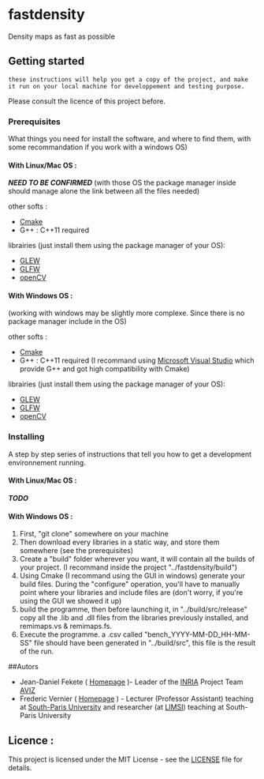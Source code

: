 # fastdensity
Density maps as fast as possible

## Getting started
	these instructions will help you get a copy of the project, and make it run on your local machine for developpement and testing purpose. 
Please consult the licence of this project before.

### Prerequisites
What things you need for install the software, and where to find them, with some recommandation if you work with a windows OS)

#### With Linux/Mac OS :
**_NEED TO BE CONFIRMED_**
(with those OS the package manager inside should manage alone the link between all the files needed)

other softs :
* [Cmake](https://cmake.org/)
* G++ : C++11 required

librairies (just install them using the package manager of your OS):
* [GLEW](http://glew.sourceforge.net/)
* [GLFW](https://www.glfw.org/)
* [openCV](https://opencv.org/)
 

#### With Windows OS :
(working with windows may be slightly more complexe. Since there is no package manager include in the OS)

other softs :
* [Cmake](https://cmake.org/)
* G++ : C++11 required (I recommand using [Microsoft Visual Studio](https://visualstudio.microsoft.com/fr/) which provide G++ and got high compatibility with Cmake)

librairies (just install them using the package manager of your OS):
* [GLEW](http://glew.sourceforge.net/)
* [GLFW](https://www.glfw.org/)
* [openCV](https://opencv.org/)

### Installing
A step by step series of instructions that tell you how to get a development environnement running.

#### With Linux/Mac OS :
**_TODO_**

#### With Windows OS :
 1. First, "git clone" somewhere on your machine 
 2. Then download every libraries in a static way, and store them somewhere (see the prerequisites)
 3. Create a "build" folder wherever you want, it will contain all the builds of your project. (I recommand inside the project "../fastdensity/build")
 4. Using Cmake (I recommand using the GUI in windows)  generate your build files.
		During the "configure" operation, you'll have to manually point where your libraries and include files are 
		(don't worry, if you're using the GUI we showed it up)
 5. build the programme, then before launching it, in "../build/src/release" copy all the .lib and .dll files from the libraries previously installed, and remimaps.vs & remimaps.fs.
 6. Execute the programme. a .csv called "bench_YYYY-MM-DD_HH-MM-SS" file should have been generated in "../build/src", this file is the result of the run.

##Autors
* Jean-Daniel Fekete ( [Homepage](https://www.aviz.fr/~fekete/) )- Leader of the [INRIA](https://www.inria.fr/) Project Team [AVIZ](https://www.aviz.fr/)
* Frederic Vernier ( [Homepage](http://vernier.frederic.free.fr/) ) - Lecturer (Professor Assistant) teaching at [South-Paris University]() and researcher (at [LIMSI](https://www.limsi.fr/en/)) teaching at South-Paris University

## Licence :
This project is licensed under the MIT License - see the [LICENSE](LICENCE) file for details.
